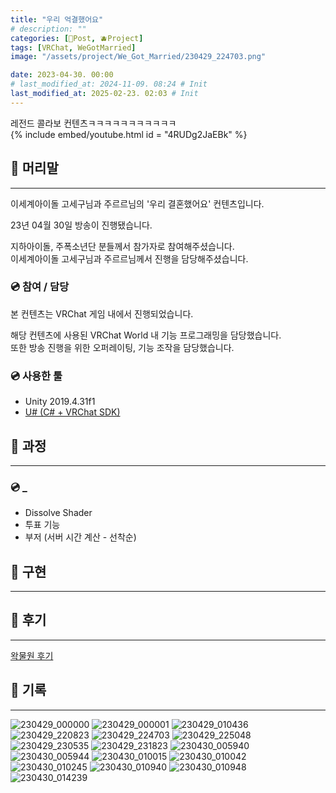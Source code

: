 ```yaml
---
title: "우리 억결했어요"
# description: ""
categories: [📀Post, 🫐Project]
tags: [VRChat, WeGotMarried]
image: "/assets/project/We_Got_Married/230429_224703.png"

date: 2023-04-30. 00:00
# last_modified_at: 2024-11-09. 08:24 # Init
last_modified_at: 2025-02-23. 02:03 # Init
---
```


레전드 콜라보 컨텐츠ㅋㅋㅋㅋㅋㅋㅋㅋㅋㅋㅋ  
{% include embed/youtube.html id = "4RUDg2JaEBk" %}

## 📀 머리말

---

이세계아이돌 고세구님과 주르르님의 '우리 결혼했어요' 컨텐츠입니다.  

23년 04월 30일 방송이 진행됐습니다.  

지하아이돌, 주폭소년단 분들께서 참가자로 참여해주셨습니다.  
이세계아이돌 고세구님과 주르르님께서 진행을 담당해주셨습니다.  

### 💿 참여 / 담당

본 컨텐츠는 VRChat 게임 내에서 진행되었습니다.  

해당 컨텐츠에 사용된 VRChat World 내 기능 프로그래밍을 담당했습니다.  
또한 방송 진행을 위한 오퍼레이팅, 기능 조작을 담당했습니다.  

### 💿 사용한 툴

- Unity 2019.4.31f1
- [U# (C# + VRChat SDK)](https://udonsharp.docs.vrchat.com/)

## 📀 과정

---

### 💿 _

- Dissolve Shader
- 투표 기능
- 부저 (서버 시간 계산 - 선착순)

## 📀 구현

---

## 📀 후기

---

[왁물원 후기](https://cafe.naver.com/steamindiegame/11001427)  

## 📀 기록

---

![230429_000000](/assets/project/We_Got_Married/230429_000000.png)
![230429_000001](/assets/project/We_Got_Married/230429_000001.gif)
![230429_010436](/assets/project/We_Got_Married/230429_010436.png)
![230429_220823](/assets/project/We_Got_Married/230429_220823.png)
![230429_224703](/assets/project/We_Got_Married/230429_224703.png)
![230429_225048](/assets/project/We_Got_Married/230429_225048.png)
![230429_230535](/assets/project/We_Got_Married/230429_230535.png)
![230429_231823](/assets/project/We_Got_Married/230429_231823.png)
![230430_005940](/assets/project/We_Got_Married/230430_005940.png)
![230430_005944](/assets/project/We_Got_Married/230430_005944.png)
![230430_010015](/assets/project/We_Got_Married/230430_010015.png)
![230430_010042](/assets/project/We_Got_Married/230430_010042.png)
![230430_010245](/assets/project/We_Got_Married/230430_010245.png)
![230430_010940](/assets/project/We_Got_Married/230430_010940.png)
![230430_010948](/assets/project/We_Got_Married/230430_010948.png)
![230430_014239](/assets/project/We_Got_Married/230430_014239.png)

